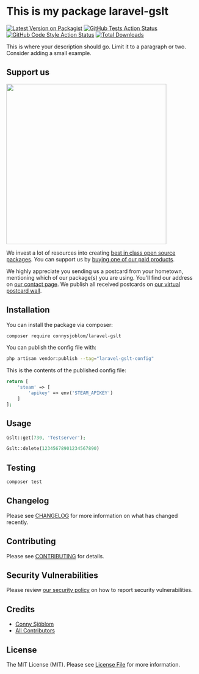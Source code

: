# This is my package laravel-gslt

[![Latest Version on Packagist](https://img.shields.io/packagist/v/connysjoblom/laravel-gslt.svg?style=flat-square)](https://packagist.org/packages/connysjoblom/laravel-gslt)
[![GitHub Tests Action Status](https://img.shields.io/github/workflow/status/connysjoblom/laravel-gslt/run-tests?label=tests)](https://github.com/connysjoblom/laravel-gslt/actions?query=workflow%3Arun-tests+branch%3Amain)
[![GitHub Code Style Action Status](https://img.shields.io/github/workflow/status/connysjoblom/laravel-gslt/Check%20&%20fix%20styling?label=code%20style)](https://github.com/connysjoblom/laravel-gslt/actions?query=workflow%3A"Check+%26+fix+styling"+branch%3Amain)
[![Total Downloads](https://img.shields.io/packagist/dt/connysjoblom/laravel-gslt.svg?style=flat-square)](https://packagist.org/packages/connysjoblom/laravel-gslt)

This is where your description should go. Limit it to a paragraph or two. Consider adding a small example.

## Support us

[<img src="https://github-ads.s3.eu-central-1.amazonaws.com/laravel-gslt.jpg?t=1" width="419px" />](https://spatie.be/github-ad-click/laravel-gslt)

We invest a lot of resources into creating [best in class open source packages](https://spatie.be/open-source). You can support us by [buying one of our paid products](https://spatie.be/open-source/support-us).

We highly appreciate you sending us a postcard from your hometown, mentioning which of our package(s) you are using. You'll find our address on [our contact page](https://spatie.be/about-us). We publish all received postcards on [our virtual postcard wall](https://spatie.be/open-source/postcards).

## Installation

You can install the package via composer:

```bash
composer require connysjoblom/laravel-gslt
```

You can publish the config file with:

```bash
php artisan vendor:publish --tag="laravel-gslt-config"
```

This is the contents of the published config file:

```php
return [
    'steam' => [
        'apikey' => env('STEAM_APIKEY')
    ]
];
```

## Usage

```php
Gslt::get(730, 'Testserver');

Gslt::delete(12345678901234567890)
```

## Testing

```bash
composer test
```

## Changelog

Please see [CHANGELOG](CHANGELOG.md) for more information on what has changed recently.

## Contributing

Please see [CONTRIBUTING](.github/CONTRIBUTING.md) for details.

## Security Vulnerabilities

Please review [our security policy](../../security/policy) on how to report security vulnerabilities.

## Credits

- [Conny Sjöblom](https://github.com/ConnySjoblom)
- [All Contributors](../../contributors)

## License

The MIT License (MIT). Please see [License File](LICENSE.md) for more information.

